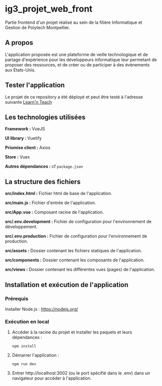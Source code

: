 # ig3_projet_web_front

Partie frontend d'un projet réalisé au sein de la filière Informatique et Gestion de Polytech Montpellier.

## A propos

L'application proposée est une plateforme de veille technologique et de partage d'expérience pour les développeurs informatique leur permetant de proposer des ressources, et de créer ou de participer à des évènements aux Etats-Unis.

## Tester l'application

Le projet de ce repository a été déployé et peut être testé à l'adresse suivante [Learn'n Teach](https://learn-n-teach.cluster-ig3.igpolytech.fr/)

## Les technologies utilisées

**Framework :** VueJS

**UI library :** Vuetify

**Priomise client :** Axios

**Store :** Vuex

**Autres dépendances :** cf ``package.json``

## La structure des fichiers

**src/index.html :** Fichier html de base de l'application.

**src/main.js :** Fichier d'entrée de l'application.

**src/App.vue :** Composant racine de l'application.

**src/.env.development :** Fichier de configuration pour l'environnement de développement.

**src/.env.production :** Fichier de configuration pour l'environnement de production.

**src/assets :** Dossier contenant les fichiers statiques de l'application.

**src/components :** Dossier contenant les composants de l'application.

**src/views :** Dossier contenant les différentes vues (pages) de l'application.

## Installation et exécution de l'application

### Prérequis

Installer Node.js : https://nodejs.org/

### Exécution en local

1.  Accéder à la racine du projet et installer les paquets et leurs dépendances :

        npm install

2.  Démarrer l'application :

        npm run dev

3.  Entrer http://localhost:3002 (ou le port spécifié dans le .env) dans un navigateur pour accéder à l'application.
